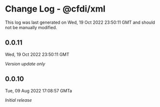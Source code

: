 # Change Log - @cfdi/xml

This log was last generated on Wed, 19 Oct 2022 23:50:11 GMT and should not be manually modified.

## 0.0.11
Wed, 19 Oct 2022 23:50:11 GMT

_Version update only_

## 0.0.10
Tue, 09 Aug 2022 17:08:57 GMTa

_Initial release_

